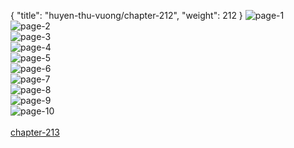 { "title": "huyen-thu-vuong/chapter-212", "weight": 212 }
<img src="huyen-thu-vuong_0212_01-919ff96bb12accb0847192850677739d.webp" alt="page-1" origin="http://1.bp.blogspot.com/-dI08HMx6pCk/WwQ_E9dcYMI/AAAAAAAAFBk/-n90OSTUY_gf4q2TU3DGyeqBSCryan6SACLcBGAs/s1600/1.jpg?imgmax=0"><br/>
<img src="huyen-thu-vuong_0212_02-d476ca2b23a6f6d19152e7e08d4372b1.webp" alt="page-2" origin="http://1.bp.blogspot.com/-IW9YUJvvCv8/WwQ_E01ldgI/AAAAAAAAFBs/x4pNqTG0TlQXTaScII2MWxrG9J5jC4rzQCLcBGAs/s1600/2.jpg?imgmax=0"><br/>
<img src="huyen-thu-vuong_0212_03-8d30535b4311577db6db9a8e16fa6c03.webp" alt="page-3" origin="http://1.bp.blogspot.com/-8YhFpZF7UyY/WwQ_GPDLtpI/AAAAAAAAFBw/5_1R4fIuBskfe1Vn5V-SzSS5bfiNPbYygCLcBGAs/s1600/3.jpg?imgmax=0"><br/>
<img src="huyen-thu-vuong_0212_04-6a36a2391485b1310240a622ee548e9f.webp" alt="page-4" origin="http://1.bp.blogspot.com/-U46NvxiZulg/WwQ_GaKMF8I/AAAAAAAAFB0/Xd22CQgWuVgkDtudEhHtu61gW2WlqykwgCLcBGAs/s1600/4.jpg?imgmax=0"><br/>
<img src="huyen-thu-vuong_0212_05-31078ee127cf1b2375afbe79ea513ecd.webp" alt="page-5" origin="http://1.bp.blogspot.com/-Ih9nbybbQkg/WwQ_G3kUhSI/AAAAAAAAFCA/xpod2n7L1w8NIoVkfdzaI48RfYuaicl-QCLcBGAs/s1600/5.jpg?imgmax=0"><br/>
<img src="huyen-thu-vuong_0212_06-56ab4889e854e03c3e1ec1ecfa884fb3.webp" alt="page-6" origin="http://1.bp.blogspot.com/-7HIv7-W8z-k/WwQ_HFQFYSI/AAAAAAAAFCE/cpbLKIn6DwEy5bjCMgXkEOs2aPWtILHNgCLcBGAs/s1600/6.jpg?imgmax=0"><br/>
<img src="huyen-thu-vuong_0212_07-8cb037393f3200c44f940c431c15c305.webp" alt="page-7" origin="http://1.bp.blogspot.com/-JqShCL58SmU/WwQ_HXVJ8rI/AAAAAAAAFCI/-DqwtixfOvoXtJcv1NjyFOVB7-c-6PapwCLcBGAs/s1600/7.jpg?imgmax=0"><br/>
<img src="huyen-thu-vuong_0212_08-1cf1ed5c6962202499c794b7eefdb3c4.webp" alt="page-8" origin="http://1.bp.blogspot.com/-1v6KwvibDs0/WwQ_Isw5qYI/AAAAAAAAFCM/RMFFP3ddCGsnkoD9O9X1mTgWhi8FCfargCLcBGAs/s1600/8.jpg?imgmax=0"><br/>
<img src="huyen-thu-vuong_0212_09-d48db424d7cf69efbb04e22eae5977dc.webp" alt="page-9" origin="http://1.bp.blogspot.com/-iPgrkBDsb_Y/WwQ_Iw78QEI/AAAAAAAAFCQ/5Llh16z7KEEeNwDqkv7f3D2azMGTR5JHQCLcBGAs/s1600/9.jpg?imgmax=0"><br/>
<img src="huyen-thu-vuong_0212_10-850x1129-dcacdd45bbfbe61b27535b34ba1bb81a.webp" alt="page-10" origin="http://1.bp.blogspot.com/-Wx6aVVI7Zys/WwQ_E2xljWI/AAAAAAAAFBo/eP8_8ryXvfgKu8Qijw4VxOM3ynMo5hnhwCLcBGAs/s1600/10.jpg?imgmax=0"><br/>
<br/><a class="nextchap" href="/huyen-thu-vuong/chapter-213">chapter-213</a>

